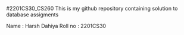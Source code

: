 #2201CS30_CS260
This is my github repository containing solution to database assigments

Name : Harsh Dahiya
Roll no : 2201CS30
